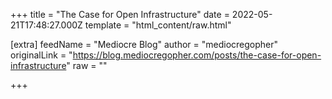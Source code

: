 
+++
title = "The Case for Open Infrastructure"
date = 2022-05-21T17:48:27.000Z
template = "html_content/raw.html"

[extra]
feedName = "Mediocre Blog"
author = "mediocregopher"
originalLink = "https://blog.mediocregopher.com/posts/the-case-for-open-infrastructure"
raw = ""

+++

